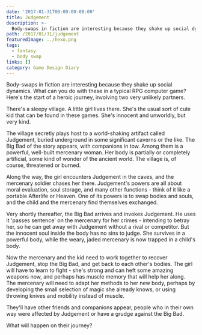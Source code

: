 ```yaml
---
date: '2017-01-31T00:00:00-08:00'
title: Judgement
description: >-
  Body-swaps in fiction are interesting because they shake up social dynamics.
path: /2017/01/31/judgement
featuredImage: ../hexo.png
tags:
  - fantasy
  - body swap
links: []
category: Game Design Diary
---
```


Body-swaps in fiction are interesting because they shake up social dynamics.
What can you do with these in a typical RPG computer game?
Here's the start of a heroic journey, involving two very unlikely partners.

<!-- more -->

There's a sleepy village.
A little girl lives there.
She's the usual sort of cute kid that can be found in these games.
She's innocent and unworldly, but very kind.

The village secretly plays host to a world-shaking artifact called
Judgement, buried underground in some significant caverns or the like.
The Big Bad of the story appears, with companions in tow.
Among them is a powerful, well-built mercenary woman.
Her body is partially or completely artificial, some kind of wonder
of the ancient world.
The village is, of course, threatened or burned.

Along the way, the girl encounters Judgement in the caves,
and the mercenary soldier chases her there.
Judgement's powers are all about moral evaluation, soul storage,
and many other functions - think of it like a portable Afterlife or Heaven.
One of its powers is to swap bodies and souls,
and the child and the mercenary find themselves exchanged.

Very shortly thereafter, the Big Bad arrives and invokes Judgement.
He uses it 'passes sentence' on the mercenary for her crimes -
intending to betray her, so he can get away with Judgement without a rival or competitor.
But the innocent soul inside the body has no sins to judge.
She survives in a powerful body,
while the weary, jaded mercenary is now trapped in a child's body.

Now the mercenary and the kid need to work together
to recover Judgement, stop the Big Bad, and get back to each other's bodies.
The girl will have to learn to fight - she's strong and can heft
some amazing weapons now, and perhaps has muscle memory that will help her along.
The mercenary will need to adapt her methods to her new body,
perhaps by developing the small selection of magic she already knows,
or using throwing knives and mobility instead of muscle.

They'll have other friends and companions appear,
people who in their own way were affected by Judgement
or have a grudge against the Big Bad.

What will happen on their journey?
